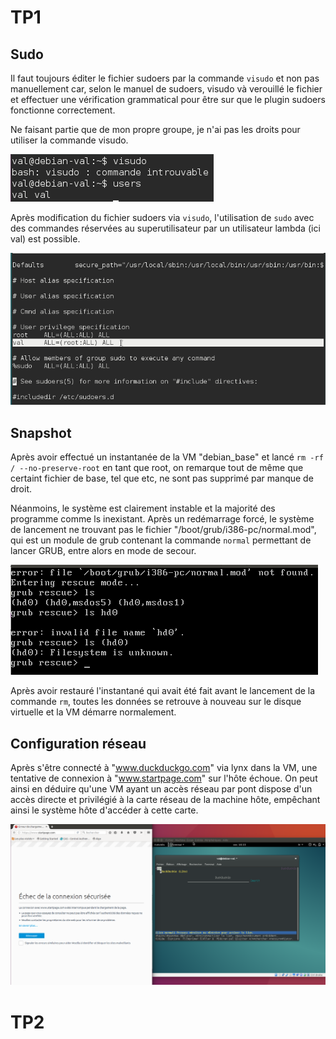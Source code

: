 TP1
========

## Sudo

Il faut toujours éditer le fichier sudoers par la commande `visudo` et non pas manuellement car, selon le manuel de sudoers, visudo và verouillé le fichier et effectuer une vérification grammatical pour être sur que le plugin sudoers fonctionne correctement.

Ne faisant partie que de mon propre groupe, je n'ai pas les droits pour utiliser la commande visudo.

![Message d'erreur de visudo](https://raw.githubusercontent.com/vfo1409/fariaoliveira_valentin_linux2/master/img/sudo.png "Message d'erreur de visudo")

Après modification du fichier sudoers via `visudo`, l'utilisation de `sudo` avec des commandes réservées au superutilisateur par un utilisateur lambda (ici val) est possible.

![Fichier sudoers modifié](https://raw.githubusercontent.com/vfo1409/fariaoliveira_valentin_linux2/master/img/sudoers.png "Fichier sudoers modifié")


## Snapshot

Après avoir effectué un instantanée de la VM "debian_base" et lancé `rm -rf / --no-preserve-root` en tant que root, on remarque tout de même que certaint fichier de base, tel que etc, ne sont pas supprimé par manque de droit.

Néanmoins, le système est clairement instable et la majorité des programme comme ls inexistant.
Après un redémarrage forcé, le système de lancement ne trouvant pas le fichier "/boot/grub/i386-pc/normal.mod", qui est un module de grub contenant la commande `normal` permettant de lancer GRUB, entre alors en mode de secour.

![Mode de secour de GRUB](https://raw.githubusercontent.com/vfo1409/fariaoliveira_valentin_linux2/master/img/grubrescue.png "Mode de secour de GRUB")

Après avoir restauré l'instantané qui avait été fait avant le lancement de la commande `rm`, toutes les données se retrouve à nouveau sur le disque virtuelle et la VM démarre normalement.

## Configuration réseau

Après s'être connecté à "www.duckduckgo.com" via lynx dans la VM, une tentative de connexion à "www.startpage.com" sur l'hôte échoue. On peut ainsi en déduire qu'une VM ayant un accès réseau par pont dispose d'un accès directe et privilégié à la carte réseau de la machine hôte, empêchant ainsi le système hôte d'accéder à cette carte.

![VM avec accès réseau par pont](https://raw.githubusercontent.com/vfo1409/fariaoliveira_valentin_linux2/master/img/lynxpont.png "VM avec accès réseau par pont")


TP2
=========


